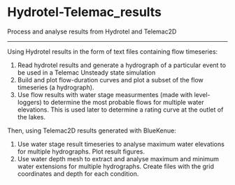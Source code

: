 # Hydrotel-Telemac_results
Process and analyse results from Hydrotel and Telemac2D
___

Using Hydrotel results in the form of text files containing flow timeseries:

1. Read hydrotel results and generate a hydrograph of a particular event to be used in a Telemac Unsteady state simulation
2. Build and plot flow-duration curves and plot a subset of the flow timeseries (a hydrograph).
3. Use flow results with water stage measurmentes (made with level-loggers) to determine the most probable flows for multiple water elevations. This is used later to determine a rating curve at the outlet of the lakes.

Then, using Telemac2D results generated with BlueKenue:

1. Use water stage result timeseries to analyse maximum water elevations for multiple hydrographs. Plot result figures.
2. Use water depth mesh to extract and analyse maximum and minimum water extensions for multiple hydrographs. Create files with the grid coordinates and depth for each condition.
